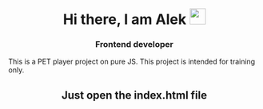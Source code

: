 <h1 align="center">Hi there, I am Alek</a> 
<img src="https://github.com/blackcater/blackcater/raw/main/images/Hi.gif" height="32"/></h1>
<h3 align="center">Frontend developer</h3>

This is a PET player project on pure JS. This project is intended for training only.

<h2 align="center">Just open the index.html file</h2>


